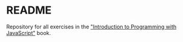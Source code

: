 # README

Repository for all exercises in the ["Introduction to Programming with JavaScript"](https://launchschool.com/books/javascript) book.